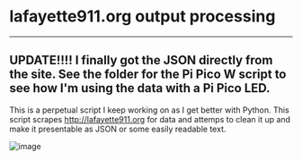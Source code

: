# lafayette911.org output processing
---------------------------------------
UPDATE!!!!
I finally got the JSON directly from the site.  See the folder for the Pi Pico W script to see how I'm using the data with a Pi Pico LED.
---------------------------------------


This is a perpetual script I keep working on as I get better with Python.
This script scrapes http://lafayette911.org for data and attemps to clean it up and make it presentable as JSON or some easily readable text.

![image](https://github.com/adammelancon/lafayette911/assets/3197653/f6b8fbdf-cbdf-4df3-a19a-4ab4b25d205e)
